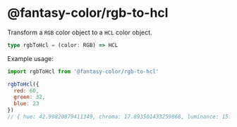 # @fantasy-color/rgb-to-hcl

Transform a `RGB` color object to a `HCL` color object.

```ts
type rgbToHcl = (color: RGB) => HCL
```

Example usage:

```js
import rgbToHcl from '@fantasy-color/rgb-to-hcl'

rgbToHcl({
  red: 60,
  green: 32,
  blue: 23
})
// { hue: 42.99820879411349, chroma: 17.893501433259868, luminance: 15.966897718378611 }
```
